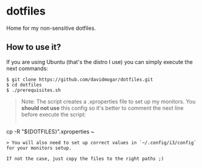 # dotfiles
Home for my non-sensitive dotfiles.

## How to use it?

If you are using Ubuntu (that's the distro I use) you can simply execute the next commands:
```
$ git clone https://github.com/davidmogar/dotfiles.git
$ cd dotfiles
$ ./prerequisites.sh
```

> Note: The script creates a .xproperties file to set up my monitors. You **should not use** this config so it's better to comment the next line before execute the script:
> ```bash
cp -R "${DOTFILES}".xproperties ~
```
> You will also need to set up correct values in `~/.config/i3/config` for your monitors setup.

If not the case, just copy the files to the right paths ;)
